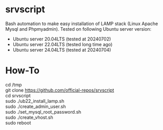 # srvscript
Bash automation to make easy installation of LAMP stack (Linux Apache Mysql and Phpmyadmin).
Tested on following Ubuntu server version:
- Ubuntu server 20.04LTS (tested at 20240702)
- Ubuntu server 22.04LTS (tested long time ago)
- Ubuntu server 24.04LTS (tested at 20240704)

# How-To
cd /tmp \
git clone https://github.com/official-repos/srvscript \
cd srvscript \
sudo ./ub22_install_lamp.sh \
sudo ./create_admin_user.sh \
sudo ./set_mysql_root_password.sh \
sudo ./create_vhost.sh \
sudo reboot 



